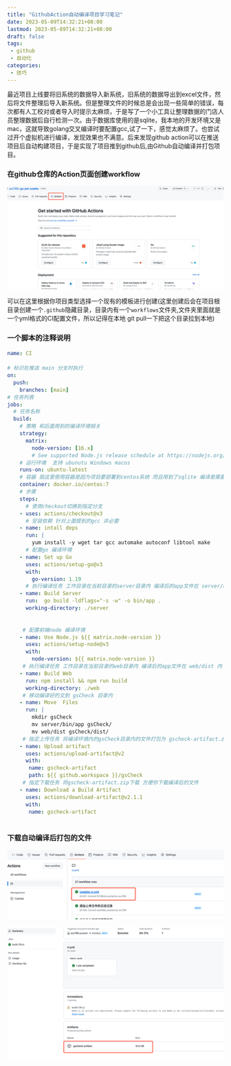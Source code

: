 ```yaml
---
title: "GithubAction自动编译项目学习笔记"
date: 2023-05-09T14:32:21+08:00
lastmod: 2023-05-09T14:32:21+08:00
draft: false
tags:
 - github
 - 自动化
categories:
 - 技巧
---
```


最近项目上线要将旧系统的数据导入新系统，旧系统的数据导出到excel文件，然后将文件整理后导入新系统。但是整理文件的时候总是会出现一些简单的错误，每次都有人工校对或者导入时提示太麻烦，于是写了一个小工具让整理数据的门店人员整理数据后自行检测一次。由于数据库使用的是sqlite，我本地的开发环境又是mac，这就导致golang交叉编译时要配置gcc,试了一下，感觉太麻烦了。也尝试过开个虚拟机进行编译，发现效果也不满意。后来发现github action可以在推送项目后自动构建项目，于是实现了项目推到github后,由Github自动编译并打包项目。

<!--more-->

### 在github仓库的Action页面创建workflow

![](https://raw.githubusercontent.com/sxz799/tuchuang-blog/main/img/2023/05/202305101403088.png)

可以在这里根据你项目类型选择一个现有的模板进行创建(这里创建后会在项目根目录创建一个`.github`隐藏目录，目录内有一个`workflows`文件夹,文件夹里面就是一个yml格式的CI配置文件，所以记得在本地 git pull一下把这个目录拉到本地)

### 一个脚本的注释说明
```yml
name: CI

# 标识在推送 main 分支时执行
on:
  push:
    branches: [main]
# 任务列表
jobs:
  # 任务名称
  build:
    # 策略 和后面用到的编译环境相关
    strategy:
      matrix:
        node-version: [16.x]
        # See supported Node.js release schedule at https://nodejs.org/en/about/releases/
    # 运行环境  支持 ubunutu Windows macos
    runs-on: ubuntu-latest
    # 容器 我这里使用容器是因为项目要部署到centos系统 而且用到了sqlite 编译是需要gcc环境
    container: docker.io/centos:7
    # 步骤
    steps:
      # 使用checkout切换到指定分支
    - uses: actions/checkout@v3
      # 安装依赖 针对上面提到的gcc 非必要
    - name: intall deps
      run: |
        yum install -y wget tar gcc automake autoconf libtool make
      # 配置go 编译环境
    - name: Set up Go
      uses: actions/setup-go@v3
      with:
        go-version: 1.19
      # 执行编译任务 工作目录在当前目录的server目录内 编译后的app文件在 server/bin 内 后面任务会用到这个文件
    - name: Build Server
      run:  go build -ldflags="-s -w" -o bin/app .
      working-directory: ./server
      

     # 配置前端node 编译环境
    - name: Use Node.js ${{ matrix.node-version }}
      uses: actions/setup-node@v3
      with:
        node-version: ${{ matrix.node-version }}
     # 执行编译任务 工作目录在当前目录的web目录内 编译后的app文件在 web/dist 内 后面任务会用到这个文件
    - name: Build Web
      run: npm install && npm run build
      working-directory: ./web
     # 移动编译好的文到 gsCheck 目录内
    - name: Move  Files
      run: |
        mkdir gsCheck
        mv server/bin/app gsCheck/
        mv web/dist gsCheck/dist/
     # 指定上传任务 将编译环境内的gsCheck目录内的文件打包为 gscheck-artifact.zip 进行上传
    - name: Upload artifact
      uses: actions/upload-artifact@v2
      with:
       name: gscheck-artifact
       path: ${{ github.workspace }}/gsCheck
     # 指定下载任务 将gscheck-artifact.zip下载 方便你下载编译后的文件
    - name: Download a Build Artifact
      uses: actions/download-artifact@v2.1.1
      with:
       name: gscheck-artifact
    
```

### 下载自动编译后打包的文件

![](https://raw.githubusercontent.com/sxz799/tuchuang-blog/main/img/2023/05/202305101418953.png)

![](https://raw.githubusercontent.com/sxz799/tuchuang-blog/main/img/2023/05/202305101418243.png)




